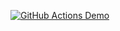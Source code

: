 [![GitHub Actions Demo](https://github.com/YuriiGridin/javatestapp/actions/workflows/first.yml/badge.svg?branch=main&event=push)](https://github.com/YuriiGridin/javatestapp/actions/workflows/first.yml)
